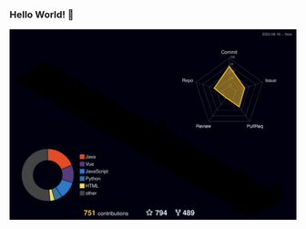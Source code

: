 ### Hello World! 👋

<!-- ![GitHub账户信息统计](https://github-stats.ubrong.com/api?username=Yikoutian1&show_icons=true&theme=tokyonight) -->


<!-- profile-3d-contrib 3D贡献图-->
<img src="https://raw.githubusercontent.com/Yikoutian1/Yikoutian1/main/profile-3d-contrib/profile-night-rainbow.svg" />

